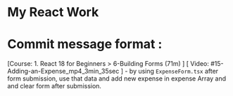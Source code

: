 # My React Work

# Commit message format : 

[Course: 1. React 18 for Beginners > 6-Building Forms (71m) ] [ Video: #15-Adding-an-Expense_mp4_3min_35sec ] - by using `ExpenseForm.tsx` after form submission, use that data and add new expense in expense Array and and clear form after submission.


